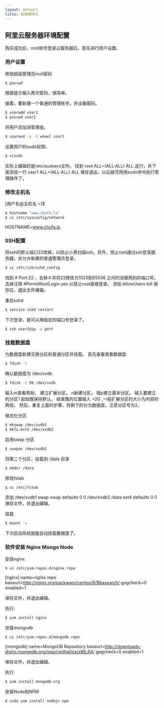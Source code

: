 ```yaml
---
layout: default
title: 前端模块化
---
```

## 阿里云服务器环境配置


购买成功后，root账号登录云服务器后，首先进行用户设置。

### 用户设置
修改超级管理员root密码
```bash
$ passwd
```
根据提示输入两次密码，很简单。

接着，要新建一个普通的管理账号，并设置密码。
```bash
$ useradd user1
$ passwd user1
```

将用户添加进管理组。
```bash
$ usermod -a -G wheel user1
```

设置用户的sudo权限。
```bash
$ visudo
```
实际上编辑的是/etc/sudoers文件。
找到 root    ALL=(ALL:ALL) ALL 这行，并下面添加一行
user1    ALL=(ALL:ALL) ALL
保存退出，以后就可用用sudo命令执行管理操作了。

### 修改主机名
[用户名@主机名 ~]$ 
```bash
$ hostname "www.chufa.la"
$ vi /etc/sysconfig/network
```
HOSTNAME=www.chufa.la

### SSH配置
将ssh的默认端口22改掉，以防止小黑扫描ssh，另外，禁止root通过ssh登录服务器，并允许新建的普通管理员登录。
```bash
$ vi /etc/ssh/sshd_config
```
找到 # Port 22 ，去掉＃并将22修改为1025到65536 之间的没被用到的端口号。
去掉注释 #PermitRootLogin yes 以禁止root直接登录。
添加 
AllowUsers bill
保存后，退出文件编辑。

重启sshd
```bash
$ service sshd restart
```
下次登录，就可以用指定的端口号登录了。
```bash
$ ssh user1@ip -p port 
```

### 挂载数据盘
为数据盘新建交换分区和普通分区并挂载。
首先查看查看数据盘
```bash
$ fdisk -l 
```
确认数据盘为 /dev/xvdb 
```bash
$ fdisk -S 56 /dev/xvdb
```
输入m查看帮助。
建立扩展分区。
n新建分区。
按p建立基本分区。
输入要建立的分区1
起始簇保持默认。
结束簇的位置输入 +2G ,一般扩展分区的大小为内容的两倍。
然后，重复上面的步骤，将剩下的分为数据盘，注意分区号为2。 

格式化分区
```bash
$ mkswap /dev/xvdb1
$ mkfs.ext4 /dev/xvdb2
```

启用swap 分区
```bash
$ swapon /dev/xvdb1
```
将第二个分区，挂载到 /data 目录
```bash
$ mkdir /data
```
修改fstab
```bash
$ vi /etc/fstab
```
添加
/dev/xvdb1              swap                    swap    defaults        0 0
/dev/xvdb2              /data                   ext4    defaults        0 0
保存文件，并退出编辑。

挂载
```bash
$ mount -a
```
下次启动系统就能自动挂载数据盘了。

### 软件安装 Nginx Mongo Node
安装nginx
```bash
$ vi /etc/yum.repos.d/nginx.repo
```
[nginx]
name=nginx repo
baseurl=http://nginx.org/packages/centos/6/$basearch/
gpgcheck=0
enabled=1

保存文件，并退出编辑。

执行.
```bash
$ yum install nginx
```

安装mongodb
```bash
$ vi /etc/yum.repos.d/mongodb.repo
```
[mongodb]
name=MongoDB Repository
baseurl=http://downloads-distro.mongodb.org/repo/redhat/os/x86_64/
gpgcheck=0
enabled=1

保存文件，并退出编辑。

执行
```bash
$ yum install mongodb-org
```

安装Node和NPM
```bash
$ sudo yum install nodejs npm
```

